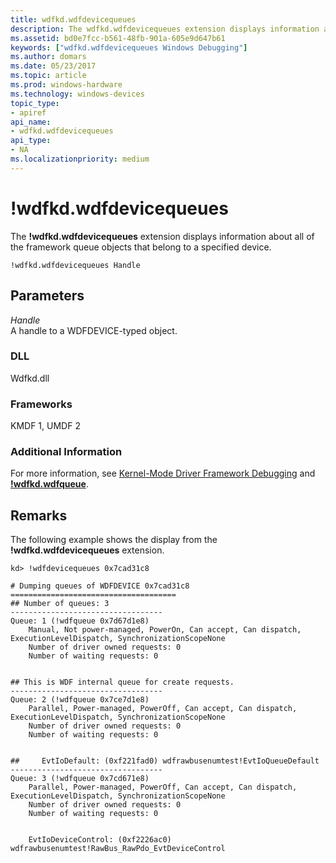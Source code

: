 ```yaml
---
title: wdfkd.wdfdevicequeues
description: The wdfkd.wdfdevicequeues extension displays information about all of the framework queue objects that belong to a specified device.
ms.assetid: bd0e7fcc-b561-48fb-901a-605e9d647b61
keywords: ["wdfkd.wdfdevicequeues Windows Debugging"]
ms.author: domars
ms.date: 05/23/2017
ms.topic: article
ms.prod: windows-hardware
ms.technology: windows-devices
topic_type:
- apiref
api_name:
- wdfkd.wdfdevicequeues
api_type:
- NA
ms.localizationpriority: medium
---
```


# !wdfkd.wdfdevicequeues


The **!wdfkd.wdfdevicequeues** extension displays information about all of the framework queue objects that belong to a specified device.

```
!wdfkd.wdfdevicequeues Handle
```

## <span id="Parameters"></span><span id="parameters"></span><span id="PARAMETERS"></span>Parameters


<span id="_______Handle______"></span><span id="_______handle______"></span><span id="_______HANDLE______"></span> *Handle*   
A handle to a WDFDEVICE-typed object.

### <span id="DLL"></span><span id="dll"></span>DLL

Wdfkd.dll

### <span id="Frameworks"></span><span id="frameworks"></span><span id="FRAMEWORKS"></span>Frameworks

KMDF 1, UMDF 2

### <span id="Additional_Information"></span><span id="additional_information"></span><span id="ADDITIONAL_INFORMATION"></span>Additional Information

For more information, see [Kernel-Mode Driver Framework Debugging](kernel-mode-driver-framework-debugging.md) and [**!wdfkd.wdfqueue**](-wdfkd-wdfqueue.md).

Remarks
-------

The following example shows the display from the **!wdfkd.wdfdevicequeues** extension.

```
kd> !wdfdevicequeues 0x7cad31c8 

# Dumping queues of WDFDEVICE 0x7cad31c8
=====================================
## Number of queues: 3
----------------------------------
Queue: 1 (!wdfqueue 0x7d67d1e8)
    Manual, Not power-managed, PowerOn, Can accept, Can dispatch, ExecutionLevelDispatch, SynchronizationScopeNone
    Number of driver owned requests: 0
    Number of waiting requests: 0


## This is WDF internal queue for create requests.
----------------------------------
Queue: 2 (!wdfqueue 0x7ce7d1e8)
    Parallel, Power-managed, PowerOff, Can accept, Can dispatch, ExecutionLevelDispatch, SynchronizationScopeNone
    Number of driver owned requests: 0
    Number of waiting requests: 0


##     EvtIoDefault: (0xf221fad0) wdfrawbusenumtest!EvtIoQueueDefault
----------------------------------
Queue: 3 (!wdfqueue 0x7cd671e8)
    Parallel, Power-managed, PowerOff, Can accept, Can dispatch, ExecutionLevelDispatch, SynchronizationScopeNone
    Number of driver owned requests: 0
    Number of waiting requests: 0


    EvtIoDeviceControl: (0xf2226ac0) wdfrawbusenumtest!RawBus_RawPdo_EvtDeviceControl
```

 

 





